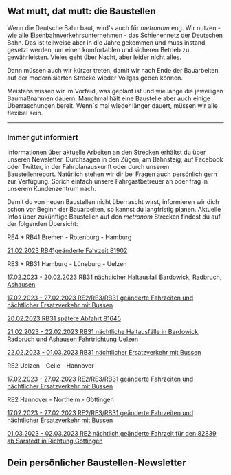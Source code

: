 Wat mutt, dat mutt: die Baustellen
----------

Wenn die Deutsche Bahn baut, wird's auch für *metronom* eng.
Wir nutzen - wie alle Eisenbahnverkehrsunternehmen - das Schienennetz der Deutschen Bahn. Das ist teilweise aber in die Jahre gekommen und muss instand gesetzt werden, um einen komfortablen und sicheren Betrieb zu gewährleisten. Vieles geht über Nacht, aber leider nicht alles.

Dann müssen auch wir kürzer treten, damit wir nach Ende der Bauarbeiten auf der modernisierten Strecke wieder Vollgas geben können.

Meistens wissen wir im Vorfeld, was geplant ist und wie lange die jeweiligen Baumaßnahmen dauern. Manchmal hält eine Baustelle aber auch einige Überraschungen bereit. Wenn´s mal wieder länger dauert, müssen wir alle flexibel sein.

---

### Immer gut informiert ###

Informationen über aktuelle Arbeiten an den Strecken erhältst du über unseren Newsletter, Durchsagen in den Zügen, am Bahnsteig, auf Facebook oder Twitter, in der Fahrplanauskunft oder durch unseren Baustellenreport. Natürlich stehen wir dir bei Fragen auch persönlich gern zur Verfügung. Sprich einfach unsere Fahrgastbetreuer an oder frag in unserem Kundenzentrum nach.

Damit du von neuen Baustellen nicht überrascht wirst, informieren wir dich schon vor Beginn der Bauarbeiten, so kannst du langfristig planen. Aktuelle Infos über zukünftige Baustellen auf den *metronom* Strecken findest du auf der folgenden Übersicht:

RE4 + RB41 Bremen - Rotenburg - Hamburg

[21.02.2023 RB41geänderte Fahrzeit 81902](https://www.der-metronom.de/baustellen/rb41geaenderte-fahrzeit-81902/)

RE3 + RB31 Hamburg - Lüneburg - Uelzen

[17.02.2023 - 20.02.2023 RB31 nächtlicher Haltausfall Bardowick, Radbruch, Ashausen](https://www.der-metronom.de/baustellen/rb31-naechtlicher-haltausfall-bardowick-radbruch-ashausen/)

[17.02.2023 - 27.02.2023 RE2/RE3/RB31 geänderte Fahrzeiten und nächtlicher Ersatzverkehr mit Bussen](https://www.der-metronom.de/baustellen/re2-re3-rb31-geaenderte-fahrzeiten-und-naechtlicher-ersatzverkehr-mit-bussen/)

[20.02.2023 RB31 spätere Abfahrt 81645](https://www.der-metronom.de/baustellen/rb31-spaetere-abfahrt-81645/)

[21.02.2023 - 22.02.2023 RB31 nächtliche Haltausfälle in Bardowick, Radbruch und Ashausen Fahrtrichtung Uelzen](https://www.der-metronom.de/baustellen/rb31-naechtliche-haltausfaelle-in-bardowick-radbruch-und-ashausen-fahrtrichtung-uelzen/)

[22.02.2023 - 01.03.2023 RB31 nächtlicher Ersatzverkehr mit Bussen](https://www.der-metronom.de/baustellen/rb31-naechtlicher-ersatzverkehr-mit-bussen/)

RE2 Uelzen - Celle - Hannover

[17.02.2023 - 27.02.2023 RE2/RE3/RB31 geänderte Fahrzeiten und nächtlicher Ersatzverkehr mit Bussen](https://www.der-metronom.de/baustellen/re2-re3-rb31-geaenderte-fahrzeiten-und-naechtlicher-ersatzverkehr-mit-bussen/)

RE2 Hannover - Northeim - Göttingen

[17.02.2023 - 27.02.2023 RE2/RE3/RB31 geänderte Fahrzeiten und nächtlicher Ersatzverkehr mit Bussen](https://www.der-metronom.de/baustellen/re2-re3-rb31-geaenderte-fahrzeiten-und-naechtlicher-ersatzverkehr-mit-bussen/)

[01.03.2023 - 02.03.2023 RE2 nächtlich geänderte Fahrzeit für den 82839 ab Sarstedt in Richtung Göttingen](https://www.der-metronom.de/baustellen/re2-naechtlich-geaenderte-fahrzeit-fuer-den-82839-ab-sarstedt-in-richtung-goettingen/)

Dein persönlicher Baustellen-Newsletter
----------
